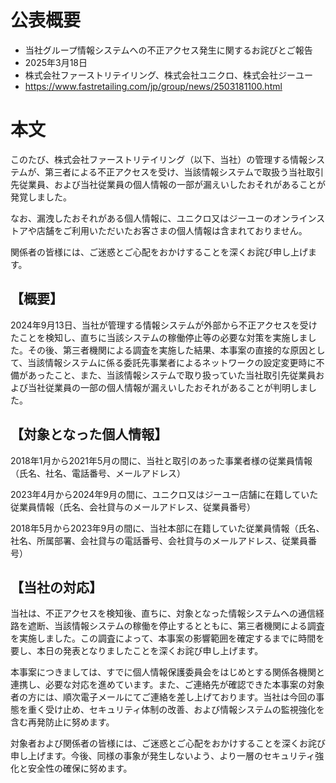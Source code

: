 # 公表概要
- 当社グループ情報システムへの不正アクセス発生に関するお詫びとご報告
- 2025年3月18日
- 株式会社ファーストリテイリング、株式会社ユニクロ、株式会社ジーユー
- https://www.fastretailing.com/jp/group/news/2503181100.html

# 本文
このたび、株式会社ファーストリテイリング（以下、当社）の管理する情報システムが、第三者による不正アクセスを受け、当該情報システムで取扱う当社取引先従業員、および当社従業員の個人情報の一部が漏えいしたおそれがあることが発覚しました。

なお、漏洩したおそれがある個人情報に、ユニクロ又はジーユーのオンラインストアや店舗をご利用いただいたお客さまの個人情報は含まれておりません。

関係者の皆様には、ご迷惑とご心配をおかけすることを深くお詫び申し上げます。

## 【概要】
2024年9月13日、当社が管理する情報システムが外部から不正アクセスを受けたことを検知し、直ちに当該システムの稼働停止等の必要な対策を実施しました。その後、第三者機関による調査を実施した結果、本事案の直接的な原因として、当該情報システムに係る委託先事業者によるネットワークの設定変更時に不備があったこと、また、当該情報システムで取り扱っていた当社取引先従業員および当社従業員の一部の個人情報が漏えいしたおそれがあることが判明しました。

## 【対象となった個人情報】
2018年1月から2021年5月の間に、当社と取引のあった事業者様の従業員情報（氏名、社名、電話番号、メールアドレス）

2023年4月から2024年9月の間に、ユニクロ又はジーユー店舗に在籍していた従業員情報（氏名、会社貸与のメールアドレス、従業員番号）

2018年5月から2023年9月の間に、当社本部に在籍していた従業員情報（氏名、社名、所属部署、会社貸与の電話番号、会社貸与のメールアドレス、従業員番号）

## 【当社の対応】
当社は、不正アクセスを検知後、直ちに、対象となった情報システムへの通信経路を遮断、当該情報システムの稼働を停止するとともに、第三者機関による調査を実施しました。この調査によって、本事案の影響範囲を確定するまでに時間を要し、本日の発表となりましたことを深くお詫び申し上げます。

本事案につきましては、すでに個人情報保護委員会をはじめとする関係各機関と連携し、必要な対応を進めています。また、ご連絡先が確認できた本事案の対象者の方には、順次電子メールにてご連絡を差し上げております。当社は今回の事態を重く受け止め、セキュリティ体制の改善、および情報システムの監視強化を含む再発防止に努めます。

対象者および関係者の皆様には、ご迷惑とご心配をおかけすることを深くお詫び申し上げます。今後、同様の事象が発生しないよう、より一層のセキュリティ強化と安全性の確保に努めます。
